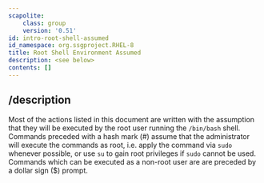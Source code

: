 ```yaml
---
scapolite:
    class: group
    version: '0.51'
id: intro-root-shell-assumed
id_namespace: org.ssgproject.RHEL-8
title: Root Shell Environment Assumed
description: <see below>
contents: []
---
```



## /description

Most
of the actions listed in this document are written with the assumption
that they will be executed by the root user running the `/bin/bash`
shell. Commands preceded with a hash mark (\#) assume that the
administrator will execute the commands as root, i.e. apply the command
via `sudo` whenever possible, or use `su` to gain root privileges if
`sudo` cannot be used. Commands which can be executed as a non-root user
are are preceded by a dollar sign (\$) prompt.
